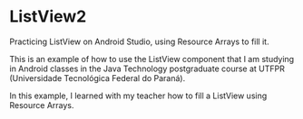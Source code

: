 # ListView2
Practicing ListView on Android Studio, using Resource Arrays to fill it.

This is an example of how to use the ListView component that I am studying in Android classes in the Java Technology postgraduate course at UTFPR (Universidade Tecnológica Federal do Paraná).

In this example, I learned with my teacher how to fill a ListView using Resource Arrays.
